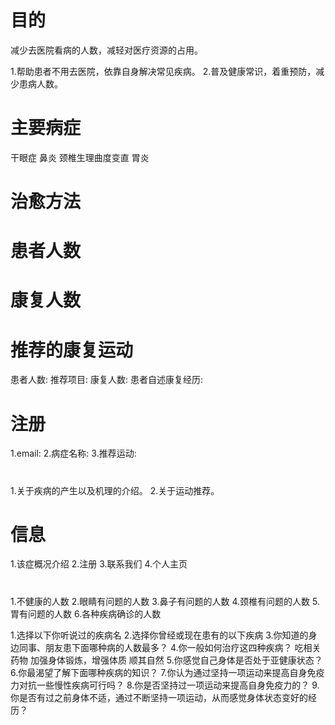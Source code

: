 # 目的
减少去医院看病的人数，减轻对医疗资源的占用。

1.帮助患者不用去医院，依靠自身解决常见疾病。
2.普及健康常识，着重预防，减少患病人数。

# 主要病症

干眼症
鼻炎
颈椎生理曲度变直
胃炎

# 治愈方法


# 患者人数
# 康复人数
# 推荐的康复运动


患者人数:
推荐项目:
康复人数:
患者自述康复经历:

#  注册

1.email:
2.病症名称:
3.推荐运动:


#
1.关于疾病的产生以及机理的介绍。
2.关于运动推荐。












# 信息
1.该症概况介绍
2.注册
3.联系我们
4.个人主页

# 

1.不健康的人数
2.眼睛有问题的人数
3.鼻子有问题的人数
4.颈椎有问题的人数
5.胃有问题的人数
6.各种疾病确诊的人数


1.选择以下你听说过的疾病名
2.选择你曾经或现在患有的以下疾病
3.你知道的身边同事、朋友患下面哪种病的人数最多？
4.你一般如何治疗这四种疾病？
  吃相关药物
  加强身体锻炼，增强体质
  顺其自然
5.你感觉自己身体是否处于亚健康状态？
6.你最渴望了解下面哪种疾病的知识？
7.你认为通过坚持一项运动来提高自身免疫力对抗一些慢性疾病可行吗？
8.你是否坚持过一项运动来提高自身免疫力的？
9.你是否有过之前身体不适，通过不断坚持一项运动，从而感觉身体状态变好的经历？


  


















